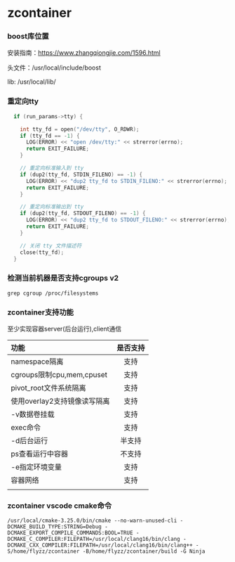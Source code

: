 # zcontainer

### boost库位置

安装指南：https://www.zhangqiongjie.com/1596.html

头文件：/usr/local/include/boost

lib: /usr/local/lib/

### 重定向tty

```c
  if (run_params->tty) {

    int tty_fd = open("/dev/tty", O_RDWR);
    if (tty_fd == -1) {
      LOG(ERROR) << "open /dev/tty:" << strerror(errno);
      return EXIT_FAILURE;
    }

    // 重定向标准输入到 tty
    if (dup2(tty_fd, STDIN_FILENO) == -1) {
      LOG(ERROR) << "dup2 tty_fd to STDIN_FILENO:" << strerror(errno);
      return EXIT_FAILURE;
    }

    // 重定向标准输出到 tty
    if (dup2(tty_fd, STDOUT_FILENO) == -1) {
      LOG(ERROR) << "dup2 tty_fd to STDOUT_FILENO:" << strerror(errno);
      return EXIT_FAILURE;
    }

    // 关闭 tty 文件描述符
    close(tty_fd);
  }
```

### 检测当前机器是否支持cgroups v2

```
grep cgroup /proc/filesystems
```

### zcontainer支持功能

至少实现容器server(后台运行),client通信

| 功能                         | 是否支持 |
| :--------------------------- | :------: |
| namespace隔离                |   支持   |
| cgroups限制cpu,mem,cpuset    |   支持   |
| pivot_root文件系统隔离       |   支持   |
| 使用overlay2支持镜像读写隔离 |   支持   |
| -v数据卷挂载                 |   支持   |
| exec命令                     |   支持   |
| -d后台运行                   |  半支持  |
| ps查看运行中容器             |  不支持  |
| -e指定环境变量               |   支持   |
| 容器网络                     |   支持   |
|                              |          |

### zcontainer vscode cmake命令

```
/usr/local/cmake-3.25.0/bin/cmake --no-warn-unused-cli -DCMAKE_BUILD_TYPE:STRING=Debug -DCMAKE_EXPORT_COMPILE_COMMANDS:BOOL=TRUE -DCMAKE_C_COMPILER:FILEPATH=/usr/local/clang16/bin/clang -DCMAKE_CXX_COMPILER:FILEPATH=/usr/local/clang16/bin/clang++ -S/home/flyzz/zcontainer -B/home/flyzz/zcontainer/build -G Ninja
```

